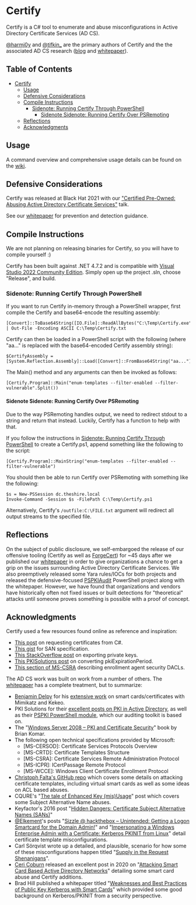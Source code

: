# Certify

Certify is a C# tool to enumerate and abuse misconfigurations in Active Directory Certificate Services (AD CS).

[@harmj0y](https://twitter.com/harmj0y) and [@tifkin_](https://twitter.com/tifkin_) are the primary authors of Certify and the the associated AD CS research ([blog](https://posts.specterops.io/certified-pre-owned-d95910965cd2) and [whitepaper](https://specterops.io/assets/resources/Certified_Pre-Owned.pdf)).

## Table of Contents
- [Certify](#certify)
  - [Usage](#usage)
  - [Defensive Considerations](#defensive-considerations)
  - [Compile Instructions](#compile-instructions)
    - [Sidenote: Running Certify Through PowerShell](#sidenote-running-certify-through-powershell)
      - [Sidenote Sidenote: Running Certify Over PSRemoting](#sidenote-sidenote-running-certify-over-psremoting)
  - [Reflections](#reflections)
  - [Acknowledgments](#acknowledgments)


## Usage

A command overview and comprehensive usage details can be found on the [wiki](https://github.com/GhostPack/Certify/wiki).

## Defensive Considerations

Certify was released at Black Hat 2021 with our ["Certified Pre-Owned: Abusing Active Directory Certificate Services"](https://www.blackhat.com/us-21/briefings/schedule/#certified-pre-owned-abusing-active-directory-certificate-services-23168) talk.

See our [whitepaper](https://specterops.io/assets/resources/Certified_Pre-Owned.pdf) for prevention and detection guidance.


## Compile Instructions

We are not planning on releasing binaries for Certify, so you will have to compile yourself :)

Certify has been built against .NET 4.7.2 and is compatible with [Visual Studio 2022 Community Edition](https://visualstudio.microsoft.com/vs/community/). Simply open up the project .sln, choose "Release", and build.


### Sidenote: Running Certify Through PowerShell

If you want to run Certify in-memory through a PowerShell wrapper, first compile the Certify and base64-encode the resulting assembly:

    [Convert]::ToBase64String([IO.File]::ReadAllBytes("C:\Temp\Certify.exe")) | Out-File -Encoding ASCII C:\Temp\Certify.txt

Certify can then be loaded in a PowerShell script with the following (where "aa..." is replaced with the base64-encoded Certify assembly string):

    $CertifyAssembly = [System.Reflection.Assembly]::Load([Convert]::FromBase64String("aa..."))

The Main() method and any arguments can then be invoked as follows:

    [Certify.Program]::Main("enum-templates --filter-enabled --filter-vulnerable".Split())


#### Sidenote Sidenote: Running Certify Over PSRemoting

Due to the way PSRemoting handles output, we need to redirect stdout to a string and return that instead. Luckily, Certify has a function to help with that.

If you follow the instructions in [Sidenote: Running Certify Through PowerShell](#sidenote-running-Certify-through-powershell) to create a Certify.ps1, append something like the following to the script:

    [Certify.Program]::MainString("enum-templates --filter-enabled --filter-vulnerable")

You should then be able to run Certify over PSRemoting with something like the following:

    $s = New-PSSession dc.theshire.local
    Invoke-Command -Session $s -FilePath C:\Temp\Certify.ps1

Alternatively, Certify's `/outfile:C:\FILE.txt` argument will redirect all output streams to the specified file.


## Reflections

On the subject of public disclosure, we self-embargoed the release of our offensive tooling (Certify as well as [ForgeCert](https://github.com/GhostPack/ForgeCert)) for ~45 days after we published our [whitepaper](https://specterops.io/assets/resources/Certified_Pre-Owned.pdf) in order to give organizations a chance to get a grip on the issues surrounding Active Directory Certificate Services. We also preemptively released some Yara rules/IOCs for both projects and released the defensive-focused [PSPKIAudit](https://github.com/GhostPack/PSPKIAudit) PowerShell project along with the whitepaper. However, we have found that organizations and vendors have historically often not fixed issues or built detections for "theoretical" attacks until someone proves something is possible with a proof of concept.


## Acknowledgments

Certify used a few resources found online as reference and inspiration:

* [This post](https://web.archive.org/web/20200131060008/http://geekswithblogs.net/shaunxu/archive/2012/01/13/working-with-active-directory-certificate-service-via-c.aspx) on requesting certificates from C#.
* [This gist](https://gist.github.com/jimmyca15/8f737f5f0bcf347450bd6d6bf34f4f7e#file-certificate-cs-L86-L101) for SAN specification.
* [This StackOverflow post](https://stackoverflow.com/a/23739932) on exporting private keys.
* [This PKISolutions post](https://www.sysadmins.lv/blog-en/how-to-convert-pkiexirationperiod-and-pkioverlapperiod-active-directory-attributes.aspx) on converting pkiExpirationPeriod.
* [This section of MS-CSRA](https://docs.microsoft.com/en-us/openspecs/windows_protocols/ms-csra/b497b1e1-a84c-40c8-9379-524193176fad) describing enrollment agent security DACLs.


The AD CS work was built on work from a number of others. The [whitepaper](https://specterops.io/assets/resources/Certified_Pre-Owned.pdf) has a complete treatment, but to summarize:

* [Benjamin Delpy](https://twitter.com/gentilkiwi/) for his [extensive work](https://github.com/gentilkiwi/mimikatz/wiki/howto-~-decrypt-EFS-files) on smart cards/certificates with Mimikatz and Kekeo.
* PKI Solutions for their [excellent posts on PKI in Active Directory](https://www.pkisolutions.com/thepkiblog/), as well as their [PSPKI PowerShell module](https://github.com/PKISolutions/PSPKI), which our auditing toolkit is based on.
* The "[Windows Server 2008 – PKI and Certificate Security](https://www.microsoftpressstore.com/store/windows-server-2008-pki-and-certificate-security-9780735640788)" book by Brian Komar.
* The following open technical specifications provided by Microsoft:
  * [MS-CERSOD]: Certificate Services Protocols Overview
  * [MS-CRTD]: Certificate Templates Structure
  * [MS-CSRA]: Certificate Services Remote Administration Protocol
  * [MS-ICPR]: ICertPassage Remote Protocol
  * [MS-WCCE]: Windows Client Certificate Enrollment Protocol
* [Christoph Falta's GitHub repo](https://github.com/cfalta/PoshADCS) which covers some details on attacking certificate templates, including virtual smart cards as well as some ideas on ACL based abuses.
* CQURE's "[The tale of Enhanced Key (mis)Usage](https://cqureacademy.com/blog/enhanced-key-usage)" post which covers some Subject Alternative Name abuses.
* Keyfactor's 2016 post "[Hidden Dangers: Certificate Subject Alternative Names (SANs)](https://www.keyfactor.com/blog/hidden-dangers-certificate-subject-alternative-names-sans/)"
* [@Elkement](https://twitter.com/elkement)'s posts "[Sizzle @ hackthebox – Unintended: Getting a Logon Smartcard for the Domain Admin!](https://elkement.blog/2019/06/01/sizzle-hackthebox-unintended-getting-a-logon-smartcard-for-the-domain-admin-2/)" and "[Impersonating a Windows Enterprise Admin with a Certificate: Kerberos PKINIT from Linux](https://elkement.wordpress.com/2020/06/21/impersonating-a-windows-enterprise-admin-with-a-certificate-kerberos-pkinit-from-linux/)" detail certificate template misconfigurations.
* Carl Sörqvist wrote up a detailed, and plausible, scenario for how some of these misconfigurations happen titled "[Supply in the Request Shenanigans](https://blog.qdsecurity.se/2020/09/04/supply-in-the-request-shenanigans/)".
* [Ceri Coburn](https://twitter.com/_ethicalchaos_) released an excellent post in 2020 on "[Attacking Smart Card Based Active Directory Networks](https://ethicalchaos.dev/2020/10/04/attacking-smart-card-based-active-directory-networks/)" detailing some smart card abuse and Certify additions.
* Brad Hill published a whitepaper titled "[Weaknesses and Best Practices of Public Key Kerberos with Smart Cards](https://research.nccgroup.com/wp-content/uploads/2020/07/weaknesses_and_best_practices_of_public_key_kerberos_with_smart_cards.pdf)" which provided some good background on Kerberos/PKINIT from a security perspective.

